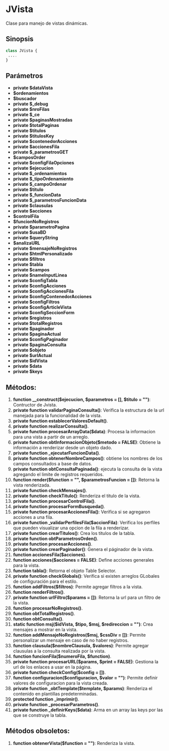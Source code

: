 # JVista
Clase para manejo de vistas dinámicas.

Sinopsis
---
```php
class JVista {
 ....
}
```
Parámetros
---
- **private $dataVista**
- **$ordenamientos**
- **$buscador**
- **private $_debug**
- **private $nroFilas**
- **private $_ce**
- **private $paginasMostradas**
- **private $totalPaginas**
- **private $titulos**
- **private $titulosKey**
- **private $contenedorAcciones**
- **private $accionesFila**
- **private $_parametrosGET**
- **$camposOrder**
- **private $configFilaOpciones**
- **private $ejecucion**
- **private $_ordenamientos**
- **private $_tipoOrdenamiento**
- **private $_campoOrdenar**
- **private $titulo**
- **private $_funcionData**
- **private $_parametrosFuncionData**
- **private $clausulas**
- **private $acciones**
- **$controlFila**
- **$funcionNoRegistros**
- **private $parametroPagina**
- **private $usaBD**
- **private $queryString**
- **$analizaURL**
- **private $mensajeNoRegistros**
- **private $htmlPersonalizado**
- **private $filtros**
- **private $tabla**
- **private $campos**
- **private $nameInputLinea**
- **private $configTabla**
- **private $configAcciones**
- **private $configAccionesFila**
- **private $configContenedorAcciones**
- **private $configFiltros**
- **private $configArticleVista**
- **private $configSeccionForm**
- **private $registros**
- **private $totalRegistros**
- **private $paginador**
- **private $paginaActual**
- **private $configPaginador**
- **private $paginaConsulta**
- **private $objeto**
- **private $urlActual**
- **private $idVista**
- **private $data**
- **private $keys**

Métodos:
---
1. **function __construct($ejecucion, $parametros = [], $titulo = "")**: Contructor de Jvista.
2. **private function validarPaginaConsulta()**: Verifica la estructura de la url manejada para la funcionalidad de la vista.
3. **private function establecerValoresDefault()**.
4. **private function realizarConsulta()**.
5. **private function procesarArrayData($data)**: Procesa la informacion para una vista a partir de un arreglo.
6. **private function obtInformacionObjeto($metodo = FALSE)**: Obtiene la información a renderizar desde un objeto dado.
7. **private function _ejecutarFuncionData()**.
8. **private function obtenerNombreCampos()**: obtiene los nombres de los campos consultados a base de datos.
9. **private function obtConsultaPaginada()**: ejecuta la consulta de la vista agregando el limite de registros requeridos.
10. **function render($function = "", $parametrosFuncion = [])**: Retorna la vista renderizada.
11. **private function checkMensajes()**.
12. **private function checkTitulo()**: Renderiza el titulo de la vista.
13. **private function procesarControlFila()**.
14. **private function procesarFormBusqueda()**.
15. **private function procesarAccionesFila()**: Verifica si se agregaron acciones a una fila.
16. **private function _validarPerfilesFila($accionFila)**: Verifica los perfiles que pueden visualizar una opcion de la fila a renderizar.
17. **private function crearTitulos()**: Crea los titulos de la tabla.
18. **private function obtParametrosOrden()**.
19. **private function procesarAcciones()**.
20. **private function crearPaginador()**: Genera el páginador de la vista.
21. **function accionesFila($acciones)**.
22. **function acciones($acciones = FALSE)**: Define acciones generales para la vista.
23. **function tabla()**: Retorna el objeto Table Selector.
24. **private function checkGlobals()**: Verifica si existen arreglos GLobales de configuración para el estilo.
25. **function addFiltros($filtros)**: Permite agregar filtros a la vista.
26. **function renderFiltros()**.
27. **private function urlFiltro($params = [])**: Retorna la url para un filtro de la vista.
28. **function procesarNoRegistros()**.
29. **function obtTotalRegistros()**.
30. **function obtConsulta()**.
31. **static function msj($idVista, $tipo, $msj, $redireccion = "")**: Crea mensajes a mostrar en la vista.
32. **function addMensajeNoRegistros($msj, $cssDiv = [])**: Permite personalizar un mensaje en caso de no haber registros.
33. **function clausula($nombreClausula, $valores)**: Permite agregar clausulas a la consulta realizada por la vista.
34. **function funcionFila($numeroFila, $function)**.
35. **private function procesarURL($params, $print = FALSE)**: Gestiona la url de los enlaces a usar en la página.
36. **private function checkConfig($config = [])**.
37. **function configuracion($configuracion, $valor = "")**: Permite definir valores de configuracion para la vista creada.
38. **private function _obtTemplate($template, $params)**: Renderiza el contenido en plantillas predeterminadas.
39. **protected function _imprimir()**.
40. **private function _procesarParametros()**.
41. **private function _definirKeys($data)**: Arma en un array las keys por las que se construye la tabla.


Métodos obsoletos:
---
1. **function obtenerVista($function = "")**: Renderiza la vista.
